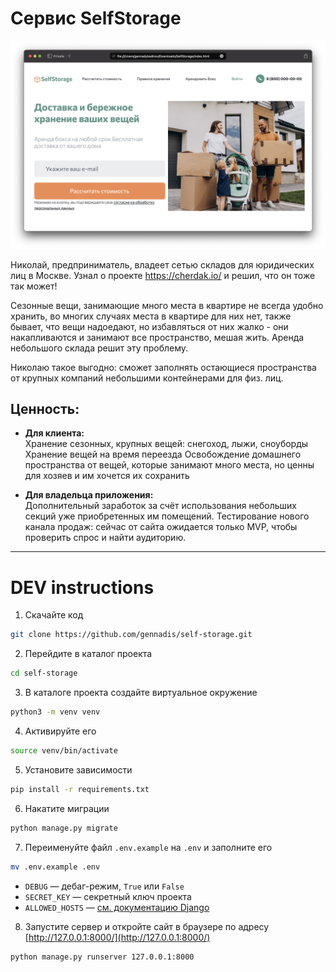 # Сервис SelfStorage

![screenshot](Screenshot.png)

Николай, предприниматель, владеет сетью складов для юридических лиц в Москве. Узнал о проекте https://cherdak.io/ и решил, что он тоже так может! 

Сезонные вещи, занимающие много места в квартире не всегда удобно хранить, во многих случаях места в квартире для них нет, также бывает, что вещи надоедают, но избавляться от них жалко - они накапливаются и занимают все пространство, мешая жить. Аренда небольшого склада решит эту проблему.

Николаю такое выгодно: сможет заполнять остающиеся пространства от крупных компаний небольшими контейнерами для физ. лиц.

## Ценность:

- **Для клиента:**  
Хранение сезонных, крупных вещей: снегоход, лыжи, сноуборды
Хранение вещей на время переезда
Освобождение домашнего пространства от вещей, которые занимают много места, но ценны для хозяев и им хочется их сохранить

- **Для владельца приложения:**  
Дополнительный заработок за счёт использования небольших секций уже приобретенных им помещений.
Тестирование нового канала продаж: сейчас от сайта ожидается только MVP, чтобы проверить спрос и найти аудиторию.

---

# DEV instructions

1. Скачайте код
```sh
git clone https://github.com/gennadis/self-storage.git
```

2. Перейдите в каталог проекта
```sh
cd self-storage
```

3. В каталоге проекта создайте виртуальное окружение
```sh
python3 -m venv venv
```

4. Активируйте его
```sh
source venv/bin/activate
```

5. Установите зависимости
```sh
pip install -r requirements.txt
```

6. Накатите миграции
```sh
python manage.py migrate
```

7. Переименуйте файл `.env.example` на `.env` и заполните его
```sh
mv .env.example .env
```
- `DEBUG` — дебаг-режим, `True` или `False`
- `SECRET_KEY` — секретный ключ проекта
- `ALLOWED_HOSTS` — [см. документацию Django](https://docs.djangoproject.com/en/3.1/ref/settings/#allowed-hosts)

8. Запустите сервер и откройте сайт в браузере по адресу [http://127.0.0.1:8000/](http://127.0.0.1:8000/)

```sh
python manage.py runserver 127.0.0.1:8000
```

